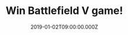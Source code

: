 ---
campaign-uuid: "c-444dd324-c3e3-4cf5-b335-d573916e31bb"
type: "Competition"
category: "Entertainment"
date: "2019-01-02T09:00:00.000Z"
end-date: "2019-02-02T23:59:00.000Z"
disable-form: false
is_promoted: false
has_entry_page: true
title: "Win Battlefield V game!"
competition-description: "<p>Enter mankind's greatest conflict with Battlefield V\
  \ as the series goes back to its roots in a never-before-seen portrayal of World\
  \ War 2. Take on physical, all-out multiplayer with your squad in modes like the\
  \ vast Grand Operations and the cooperative Combined Arms, or witness human drama\
  \ set against global combat in the single player War Stories.</p>\r\n<p>We are giving\
  \ away the game everybody is talking about: Battlefield V for you to win for the\
  \ platform that you want! Get ready to fight in epic, unexpected locations across\
  \ the globe and enjoy the richest and most immersive Battlefield yet.</p>\r\n<p>Enter\
  \ below for a chance to win!</p>"
hero-header: "Win Battlefield V game!"
terms-confirmation: "N/A"
banner-img: "https://assets.expresslyapp.com/asset-e091efc3-e069-4171-82f1-941dab802cc0.jpg"
logo-left-href: "aaa.nme.com"
logo-left-image: "https://assets.expresslyapp.com/asset-20ee01ed-691b-4ef6-8299-a8b652e5c055.jpg"
logo-left-title: "NME AAA"
bg-image-hero: "https://assets.expresslyapp.com/asset-14e9f605-d1d5-492c-8376-522277e230ba.jpg"
bg-image-first: "https://assets.expresslyapp.com/asset-4c92090b-26f7-46a2-a2f0-f2c887a16d78.jpg"
section1-content: "<p>Enter mankind’s greatest conflict with Battlefield™ V as the\
  \ series goes back to its roots in a never-before-seen portrayal of World War 2.\
  \ Take the fight to unexpected but crucial moments of the war, as Battlefield goes\
  \ back to where it all began.</p>\r\n<p>Join the frontline with the French colonial\
  \ troops, or go behind enemy lines in North Africa with a band of misfits sent to\
  \ create mayhem. </p>\r\n<p>What are you waiting for? Think no more and enter the\
  \ form below for a chance to win Battlefield V and get ready to get stuck into it!\
  \ Good luck!</p>"
entry-title: "Win Battlefield V game!"
entry-content: "Enter the draw to win Battlefield V game by completing the form below\
  \ before 23:59 on 2nd of February 2019."
has-winner: false
prize-description: "Battlefield V game. Winner chooses the platform for the game."
special-conditions: "Multiple entries are allowed up to one every day\r\n\r\nThis\
  \ competition is also available on: http://club.expressly.io/competitons/battlefield-v-game-giveaway"
country-restrictions:
- "GB"
---